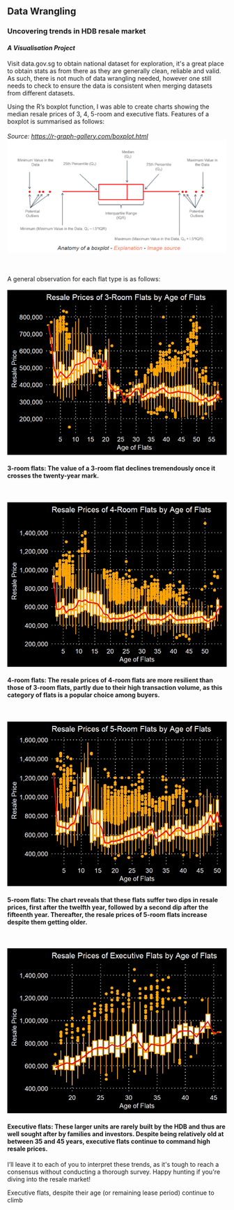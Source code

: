 ## Data Wrangling

### Uncovering trends in HDB resale market

#### *A Visualisation Project*

Visit data.gov.sg to obtain national dataset for exploration, it's a great place to obtain stats as from there as they are generally clean, reliable and valid. As such, there is not much of data wrangling needed, however one still needs to check to ensure the data is consistent when merging datasets from different datasets.

Using the R’s boxplot function, I was able to create charts showing the median resale prices of 3, 4, 5-room and executive flats. Features of a boxplot is summarised as follows:
<br /><br />
*Source: https://r-graph-gallery.com/boxplot.html*
![](boxplot_explain.png)

<br /><br />
A general observation for each flat type is as follows:
<br /><br />
![](3rm.jpeg)
#### 3-room flats: The value of a 3-room flat declines tremendously once it crosses the twenty-year mark.

<br /><br />
![](4rm.jpeg)
#### 4-room flats: The resale prices of 4-room flats are more resilient than those of 3-room flats, partly due to their high transaction volume, as this category of flats is a popular choice among buyers.

<br /><br />
![](5rm.jpeg)
#### 5-room flats: The chart reveals that these flats suffer two dips in resale prices, first after the twelfth year, followed by a second dip after the fifteenth year. Thereafter, the resale prices of 5-room flats increase despite them getting older.

<br /><br />
![](exec.jpeg)
#### Executive flats: These larger units are rarely built by the HDB and thus are well sought after by families and investors. Despite being relatively old at between 35 and 45 years, executive flats continue to command high resale prices.

I’ll leave it to each of you to interpret these trends, as it's tough to reach a consensus without conducting a thorough survey. Happy hunting if you're diving into the resale market!


Executive flats, despite their age (or remaining lease period) continue to climb

